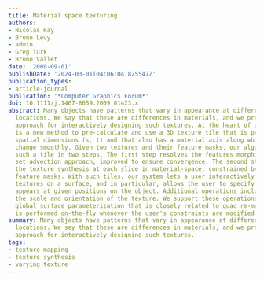 ```yaml
---
title: Material space texturing
authors:
- Nicolas Ray
- Bruno Lévy
- admin
- Greg Turk
- Bruno Vallet
date: '2009-09-01'
publishDate: '2024-03-01T04:06:04.825547Z'
publication_types:
- article-journal
publication: '*Computer Graphics Forum*'
doi: 10.1111/j.1467-8659.2009.01423.x
abstract: Many objects have patterns that vary in appearance at different surface
  locations. We say that these are differences in materials, and we present a material-space
  approach for interactively designing such textures. At the heart of our approach
  is a new method to pre-calculate and use a 3D texture tile that is periodic in the
  spatial dimensions (s, t) and that also has a material axis along which the materials
  change smoothly. Given two textures and their feature masks, our algorithm produces
  such a tile in two steps. The first step resolves the features morphing by a level
  set advection approach, improved to ensure convergence. The second step performs
  the texture synthesis at each slice in material-space, constrained by the morphed
  feature masks. With such tiles, our system lets a user interactively place and edit
  textures on a surface, and in particular, allows the user to specify which material
  appears at given positions on the object. Additional operations include changing
  the scale and orientation of the texture. We support these operations by using a
  global surface parameterization that is closely related to quad re-meshing. Re-parameterization
  is performed on-the-fly whenever the user's constraints are modified.
summary: Many objects have patterns that vary in appearance at different surface
  locations. We say that these are differences in materials, and we present a material-space
  approach for interactively designing such textures.
tags:
- texture mapping
- texture synthesis
- varying texture
---
```

